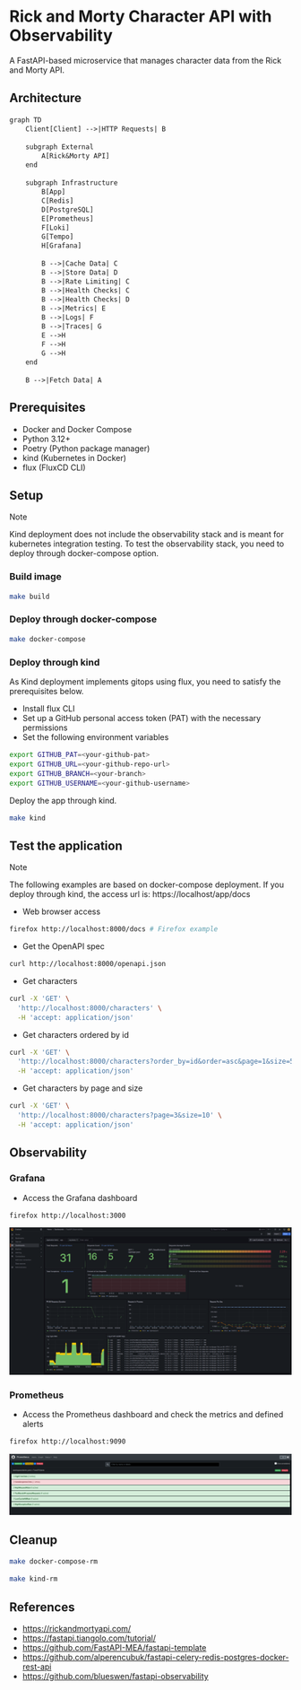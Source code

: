 # Rick and Morty Character API with Observability

A FastAPI-based microservice that manages character data from the Rick and Morty API.

## Architecture

```mermaid
graph TD
    Client[Client] -->|HTTP Requests| B

    subgraph External
        A[Rick&Morty API]
    end

    subgraph Infrastructure
        B[App]
        C[Redis]
        D[PostgreSQL]
        E[Prometheus]
        F[Loki]
        G[Tempo]
        H[Grafana]

        B -->|Cache Data| C
        B -->|Store Data| D
        B -->|Rate Limiting| C
        B -->|Health Checks| C
        B -->|Health Checks| D
        B -->|Metrics| E
        B -->|Logs| F
        B -->|Traces| G
        E -->H
        F -->H
        G -->H
    end

    B -->|Fetch Data| A
```

## Prerequisites

- Docker and Docker Compose
- Python 3.12+
- Poetry (Python package manager)
- kind (Kubernetes in Docker)
- flux (FluxCD CLI)

## Setup

> [!NOTE]
> Kind deployment does not include the observability stack and is meant for kubernetes integration testing.
> To test the observability stack, you need to deploy through docker-compose option.
>

### Build image

```bash
make build
```

### Deploy through docker-compose

```bash
make docker-compose
```

### Deploy through kind

As Kind deployment implements gitops using flux, you need to satisfy the prerequisites below.

- Install flux CLI
- Set up a GitHub personal access token (PAT) with the necessary permissions
- Set the following environment variables

```bash
export GITHUB_PAT=<your-github-pat>
export GITHUB_URL=<your-github-repo-url>
export GITHUB_BRANCH=<your-branch>
export GITHUB_USERNAME=<your-github-username>
```
Deploy the app through kind.

```bash
make kind
```

## Test the application

> [!NOTE]
> The following examples are based on docker-compose deployment. If you deploy through kind, the access url is: https://localhost/app/docs
>

- Web browser access

```bash
firefox http://localhost:8000/docs # Firefox example
```

- Get the OpenAPI spec

```bash
curl http://localhost:8000/openapi.json
```

- Get characters

```bash
curl -X 'GET' \
  'http://localhost:8000/characters' \
  -H 'accept: application/json'
```

- Get characters ordered by id

```bash
curl -X 'GET' \
  'http://localhost:8000/characters?order_by=id&order=asc&page=1&size=50' \
  -H 'accept: application/json'
```

- Get characters by page and size

```bash
curl -X 'GET' \
  'http://localhost:8000/characters?page=3&size=10' \
  -H 'accept: application/json'
```

## Observability

### Grafana

- Access the Grafana dashboard

```bash
firefox http://localhost:3000
```

![Grafana](misc/grafana.png)

### Prometheus

- Access the Prometheus dashboard and check the metrics and defined alerts

```bash
firefox http://localhost:9090
```

![Prometheus](misc/prometheus.png)

## Cleanup

```bash
make docker-compose-rm
```

```bash
make kind-rm
```

## References

- https://rickandmortyapi.com/
- https://fastapi.tiangolo.com/tutorial/
- https://github.com/FastAPI-MEA/fastapi-template
- https://github.com/alperencubuk/fastapi-celery-redis-postgres-docker-rest-api
- https://github.com/blueswen/fastapi-observability